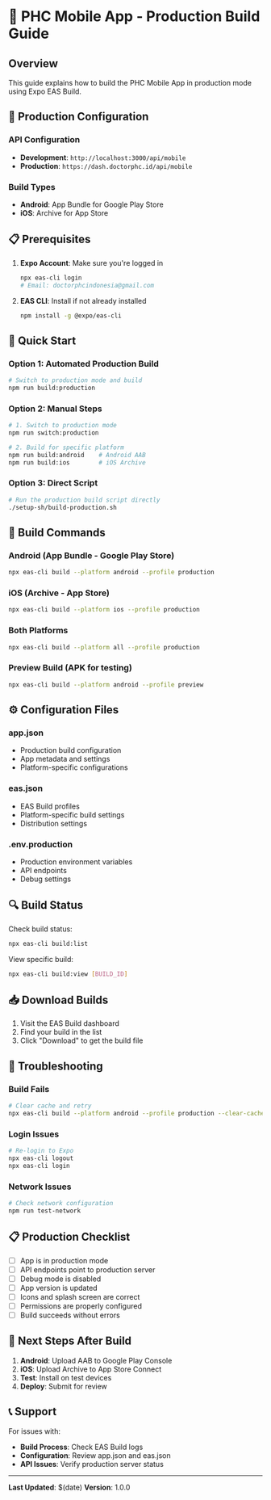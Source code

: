 # 🚀 PHC Mobile App - Production Build Guide

## Overview
This guide explains how to build the PHC Mobile App in production mode using Expo EAS Build.

## 🔧 Production Configuration

### API Configuration
- **Development**: `http://localhost:3000/api/mobile`
- **Production**: `https://dash.doctorphc.id/api/mobile`

### Build Types
- **Android**: App Bundle for Google Play Store
- **iOS**: Archive for App Store

## 📋 Prerequisites

1. **Expo Account**: Make sure you're logged in
   ```bash
   npx eas-cli login
   # Email: doctorphcindonesia@gmail.com
   ```

2. **EAS CLI**: Install if not already installed
   ```bash
   npm install -g @expo/eas-cli
   ```

## 🚀 Quick Start

### Option 1: Automated Production Build
```bash
# Switch to production mode and build
npm run build:production
```

### Option 2: Manual Steps
```bash
# 1. Switch to production mode
npm run switch:production

# 2. Build for specific platform
npm run build:android    # Android AAB
npm run build:ios        # iOS Archive
```

### Option 3: Direct Script
```bash
# Run the production build script directly
./setup-sh/build-production.sh
```

## 📱 Build Commands

### Android (App Bundle - Google Play Store)
```bash
npx eas-cli build --platform android --profile production
```

### iOS (Archive - App Store)
```bash
npx eas-cli build --platform ios --profile production
```

### Both Platforms
```bash
npx eas-cli build --platform all --profile production
```

### Preview Build (APK for testing)
```bash
npx eas-cli build --platform android --profile preview
```

## ⚙️ Configuration Files

### app.json
- Production build configuration
- App metadata and settings
- Platform-specific configurations

### eas.json
- EAS Build profiles
- Platform-specific build settings
- Distribution settings

### .env.production
- Production environment variables
- API endpoints
- Debug settings

## 🔍 Build Status

Check build status:
```bash
npx eas-cli build:list
```

View specific build:
```bash
npx eas-cli build:view [BUILD_ID]
```

## 📥 Download Builds

1. Visit the EAS Build dashboard
2. Find your build in the list
3. Click "Download" to get the build file

## 🚨 Troubleshooting

### Build Fails
```bash
# Clear cache and retry
npx eas-cli build --platform android --profile production --clear-cache
```

### Login Issues
```bash
# Re-login to Expo
npx eas-cli logout
npx eas-cli login
```

### Network Issues
```bash
# Check network configuration
npm run test-network
```

## 📋 Production Checklist

- [ ] App is in production mode
- [ ] API endpoints point to production server
- [ ] Debug mode is disabled
- [ ] App version is updated
- [ ] Icons and splash screen are correct
- [ ] Permissions are properly configured
- [ ] Build succeeds without errors

## 🎯 Next Steps After Build

1. **Android**: Upload AAB to Google Play Console
2. **iOS**: Upload Archive to App Store Connect
3. **Test**: Install on test devices
4. **Deploy**: Submit for review

## 📞 Support

For issues with:
- **Build Process**: Check EAS Build logs
- **Configuration**: Review app.json and eas.json
- **API Issues**: Verify production server status

---

**Last Updated**: $(date)
**Version**: 1.0.0
